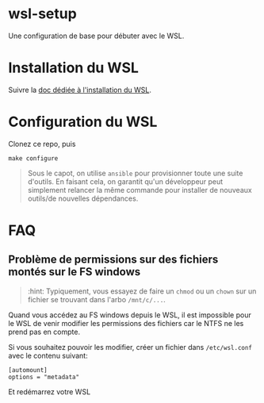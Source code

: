 # wsl-setup

Une configuration de base pour débuter avec le WSL.

# Installation du WSL

Suivre la [doc dédiée à l'installation du WSL](https://docs.microsoft.com/fr-fr/learn/modules/get-started-with-windows-subsystem-for-linux/).

# Configuration du WSL

Clonez ce repo, puis

```shell
make configure
```

> Sous le capot, on utilise `ansible` pour provisionner toute une suite d'outils. En faisant cela, on garantit qu'un développeur peut simplement relancer la même commande pour installer de nouveaux outils/de nouvelles dépendances.

# FAQ

## Problème de permissions sur des fichiers montés sur le FS windows

> :hint: Typiquement, vous essayez de faire un `chmod` ou un `chown` sur un fichier se trouvant dans l'arbo `/mnt/c/...`.

Quand vous accédez au FS windows depuis le WSL, il est impossible pour le WSL de venir modifier les permissions des fichiers car le NTFS ne les prend pas en compte.

Si vous souhaitez pouvoir les modifier, créer un fichier dans `/etc/wsl.conf` avec le contenu suivant:

```
[automount]
options = "metadata"
```

Et redémarrez votre WSL
